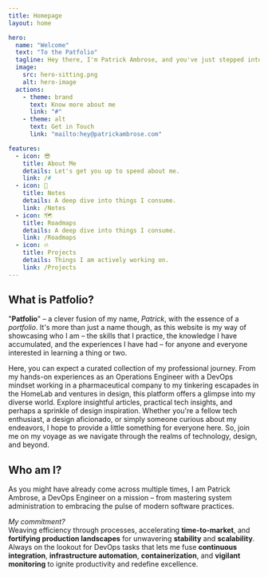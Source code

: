 ```yaml
---
title: Homepage
layout: home

hero:
  name: "Welcome"
  text: "To the Patfolio"
  tagline: Hey there, I'm Patrick Ambrose, and you've just stepped into my digital realm—a platform where I share my personal journey, interests, and acquired knowledge.
  image:
    src: hero-sitting.png
    alt: hero-image
  actions:
    - theme: brand
      text: Know more about me
      link: "#"
    - theme: alt
      text: Get in Touch
      link: "mailto:hey@patrickambrose.com"

features:
  - icon: 😎
    title: About Me
    details: Let's get you up to speed about me.
    link: /#
  - icon: 📝
    title: Notes
    details: A deep dive into things I consume.
    link: /Notes
  - icon: 🗺️
    title: Roadmaps
    details: A deep dive into things I consume.
    link: /Roadmaps
  - icon: 🔥
    title: Projects
    details: Things I am actively working on.
    link: /Projects
---
```

<div class="index-section elevated">
  <h2>What is Patfolio?</h2>
  <p>"<strong>Patfolio</strong>" – a clever fusion of my name, <em>Patrick</em>, with the essence of a <em>portfolio</em>. It's more than just a name though, as this website is my way of showcasing who I am – the skills that I practice, the knowledge I have accumulated, and the experiences I have had – for anyone and everyone interested in learning a thing or two.</p>
  <p>
    Here, you can expect a curated collection of my professional journey. From my hands-on experiences as an Operations Engineer with a DevOps mindset working in a pharmaceutical company to my tinkering escapades in the HomeLab and ventures in design, this platform offers a glimpse into my diverse world. Explore insightful articles, practical tech insights, and perhaps a sprinkle of design inspiration. Whether you're a fellow tech enthusiast, a design aficionado, or simply someone curious about my endeavors, I hope to provide a little something for everyone here. So, join me on my voyage as we navigate through the realms of technology, design, and beyond.
  </p>
</div>

<div class="index-section elevated">
    <h2>Who am I?</h2>
    <p>As you might have already come across multiple times, I am Patrick Ambrose, a DevOps Engineer on a mission – from mastering system administration to embracing the pulse of modern software practices.</p>
    <p><em>My commitment?</em><br> Weaving efficiency through processes, accelerating <strong>time-to-market</strong>, and <strong>fortifying production landscapes</strong> for unwavering <strong>stability</strong> and <strong>scalability</strong>. Always on the lookout for DevOps tasks that lets me fuse <strong>continuous integration</strong>, <strong>infrastructure automation</strong>, <strong>containerization</strong>, and <strong>vigilant monitoring</strong> to ignite productivity and redefine excellence.</p>
</div>
